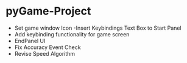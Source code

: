 # pyGame-Project
- Set game window Icon
-Insert Keybindings Text Box to Start Panel
- Add keybinding functionality for game screen
- EndPanel UI
- Fix Accuracy Event Check
- Revise Speed Algorithm